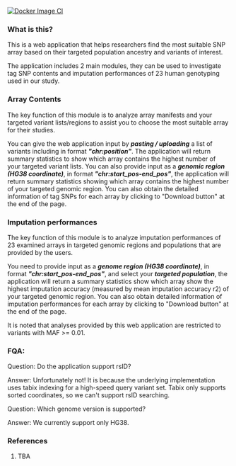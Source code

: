 [![Docker Image CI](https://github.com/datngu/shiny_array/actions/workflows/docker-image.yml/badge.svg)](https://github.com/datngu/shiny_array/actions/workflows/docker-image.yml)


### What is this?

This is a web application that helps researchers find the most suitable SNP array based on their targeted population ancestry and variants of interest.

The application includes 2 main modules, they can be used to investigate tag SNP contents and imputation performances of 23 human genotyping used in our study.

### Array Contents

The key function of this module is to analyze array manifests and your targeted variant lists/regions to assist you to choose the most suitable array for their studies.
 
You can give the web application input by ***pasting / uploading*** a list of variants including in format ***"chr:position"***. The application will return summary statistics to show which array contains the highest number of your targeted variant lists. You can also provide input as a ***genomic region (HG38 coordinate)***, in format ***"chr:start_pos-end_pos"***, the application will return summary statistics showing which array contains the highest number of your targeted genomic region. You can also obtain the detailed information of tag SNPs for each array by clicking to "Download button" at the end of the page.


### Imputation performances

The key function of this module is to analyze imputation performances of 23 examined arrays in targeted genomic regions and populations that are provided by the users.

You need to provide input as a ***genome region (HG38 coordinate)***, in format ***"chr:start_pos-end_pos"***, and select your ***targeted population***, the application will return a summary statistics show which array show the highest imputation accuracy (measured by mean imputation accuracy r2) of your targeted genomic region. You can also obtain detailed information of imputation performances for each array by clicking to "Download button" at the end of the page.

It is noted that analyses provided by this web application are restricted to variants with MAF >= 0.01.

### FQA:
Question: 
Do the application support rsID?

Answer:
Unfortunately not! It is because the underlying implementation uses tabix indexing for a high-speed query variant set. Tabix only supports sorted coordinates, so we can't support rsID searching.

Question: 
Which genome version is supported?

Answer:
We currently support only HG38.

### References
1. TBA
